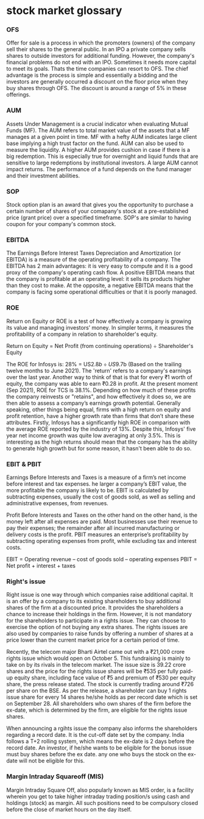 # stock market glossary

### OFS
Offer for sale is a process in which the promoters (owners) of the company sell their shares to the general public. In an IPO a private company sells shares to outside investors for additional funding. However, the company's financial problems do not end with an IPO. Sometimes it needs more capital to meet its goals. Thats the time companies can resort to OFS. The chief advantage is the process is simple and essentially a bidding and the investors are generally occurred a discount on the floor price when they buy shares through OFS. The discount is around a range of 5% in these offerings.


### AUM
Assets Under Management is a crucial indicator when evaluating Mutual Funds (MF). The AUM refers to total market value of the assets that a MF manages at a given point in time. MF with a hefty AUM indicates large client base implying a high trust factor on the fund. AUM can also be used to measure the liquidity. A higher AUM provides cushion in case if there is a big redemption. This is especially true for overnight and liquid funds that are sensitive to large redemptions by institutional investors. A large AUM cannot impact returns. The performance of a fund depends on the fund manager and their investment abilities.


### SOP
Stock option plan is an award that gives you the opportunity to purchase a certain number of shares of your comapany's stock at a pre-established price (grant price) over a specified timeframe. SOP's are similar to having coupon for your company's common stock.

### EBITDA
The Earnings Before Interest Taxes Depreciation and Amortization (or EBITDA) is a measure of the operating profitability of a company. The EBITDA has 2 main advantages: it is very easy to compute and it is a good proxy of the company's operating cash flow. A positive EBITDA means that the company is profitable at an operating level: it sells its products higher than they cost to make. At the opposite, a negative EBITDA means that the company is facing some operational difficulties or that it is poorly managed.

### ROE
Return on Equity or ROE is a test of how effectively a company is growing its value and managing investors’ money. In simpler terms, it measures the profitability of a company in relation to shareholder's equity.

Return on Equity = Net Profit (from continuing operations) ÷ Shareholder's Equity 

The ROE for Infosys is: 28% = US$2.8b ÷ US$9.7b (Based on the trailing twelve months to June 2021).
The 'return' refers to a company's earnings over the last year. Another way to think of that is that for every ₹1 worth of equity, the company was able to earn ₹0.28 in profit. At the present moment (Sep 2021), ROE for TCS is 38.1%. Depending on how much of these profits the company reinvests or "retains", and how effectively it does so, we are then able to assess a company’s earnings growth potential. Generally speaking, other things being equal, firms with a high return on equity and profit retention, have a higher growth rate than firms that don’t share these attributes. Firstly, Infosys has a significantly high ROE in comparison with the average ROE reported by the industry of 13%. Despite this, Infosys' five year net income growth was quite low averaging at only 3.5%. This is interesting as the high returns should mean that the company has the ability to generate high growth but for some reason, it hasn't been able to do so.

### EBIT & PBIT
Earnings Before Interests and Taxes is a measure of a firm’s net income before interest and tax expenses. he larger a company’s EBIT value, the more profitable the company is likely to be. EBIT is calculated by subtracting expenses, usually the cost of goods sold, as well as selling and administrative expenses, from revenues.

Profit Before Interests and Taxes on the other hand on the other hand, is the money left after all expenses are paid. Most businesses use their revenue to pay their expenses; the remainder after all incurred manufacturing or delivery costs is the profit. PBIT measures an enterprise’s profitability by subtracting operating expenses from profit, while excluding tax and interest costs.

EBIT = Operating revenue – cost of goods sold – operating expenses
PBIT = Net profit + interest + taxes

### Right's issue
Right issue is one way through which companies raise additional capital. It is an offer by a company to its existing shareholders to buy additional shares of the firm at a discounted price. It provides the shareholders a chance to increase their holdings in the firm. However, it is not mandatory for the shareholders to participate in a rights issue. They can choose to exercise the option of not buying any extra shares. The rights issues are also used by companies to raise funds by offering a number of shares at a price lower than the current market price for a certain period of time.

 Recently, the telecom major Bharti Airtel came out with a ₹21,000 crore rights issue which would open on October 5. This fundraising is mainly to take on by its rivals in the telecom market. The issue size is 39.22 crore shares and the price for the rights issue shares will be ₹535 per fully paid-up equity share, including face value of ₹5 and premium of ₹530 per equity share, the press release stated. The stock is currently trading around ₹726 per share on the BSE. As per the release, a shareholder can buy 1 rights issue share for every 14 shares he/she holds as per record date which is set on September 28. All shareholders who own shares of the firm before the ex-date, which is determined by the firm, are eligible for the rights issue shares. 

 When announcing a rgihts issue the company also informs the shareholders regarding a record date. It is the cut-off date set by the company. India follows a T+2 rolling system, which means the ex-date is 2 days before the record date. An investor, if he/she wants to be eligible for the bonus issue must buy shares before the ex date. any one who buys the stock on the ex-date will not be eligible for this.

 ### Margin Intraday Squareoff (MIS)
 Margin Intraday Square Off, also popularly known as MIS order, is a facility wherein you get to take higher intraday trading position/s using cash and holdings (stock) as margin. All such positions need to be compulsory closed before the close of market hours on the day itself.